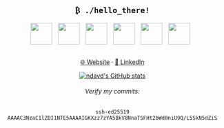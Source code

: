 <div align="center">

## `₿ ./hello_there!`

<div>
<img align="center" width="50px" src="https://cdn.jsdelivr.net/gh/devicons/devicon/icons/typescript/typescript-original.svg" style="padding-right:10px;" />
<img align="center" width="50px" src="https://cdn.jsdelivr.net/gh/devicons/devicon/icons/solidity/solidity-original.svg" style="padding-right:10px;" />
<img align="center" width="50px" src="https://cdn.jsdelivr.net/gh/devicons/devicon/icons/go/go-original.svg" style="padding-right:10px;" />
<img align="center" width="50px" src="https://upload.wikimedia.org/wikipedia/commons/thumb/2/20/Rustacean-orig-noshadow.svg/320px-Rustacean-orig-noshadow.svg.png" style="padding-right:10px;" />
<img align="center" width="50px" src="https://cdn.jsdelivr.net/gh/devicons/devicon/icons/linux/linux-original.svg" style="padding-right:10px;" />
<img align="center" width="50px" src="https://cdn.jsdelivr.net/gh/devicons/devicon/icons/vim/vim-original.svg" style="padding-right:10px;" />
</div>
<br/>

[🌐 Website](https://ndavd.com) ⸱ [🔗 LinkedIn](https://ndavd.com/li)
        
[![ndavd's GitHub stats](https://github-readme-stats.vercel.app/api?username=ndavd&show_icons=true&theme=dark)](https://github.com/anuraghazra/github-readme-stats)

###### Verify my commits:
```
ssh-ed25519 AAAAC3NzaC1lZDI1NTE5AAAAIGKXzz7zYA5BkV8NnaTSFHt2bWd0niU9Q/L5SkN5dZiS
```

</div>
